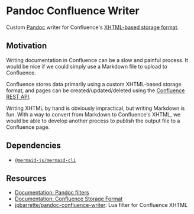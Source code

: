 # Pandoc Confluence Writer

Custom [Pandoc](https://pandoc.org/) writer for Confluence's
[XHTML-based storage format](https://confluence.atlassian.com/doc/confluence-storage-format-790796544.html).

## Motivation

Writing documentation in Confluence can be a slow and painful process. It would
be nice if we could simply use a Markdown file to upload to Confluence.

Confluence stores data primarily using a custom XHTML-based storage format, and
pages can be created/updated/deleted using the
[Confluence REST API](https://developer.atlassian.com/cloud/confluence/rest/v1/intro/#status-code).

Writing XHTML by hand is obviously impractical, but writing Markdown is fun.
With a way to convert from Markdown to Confluence's XHTML, we would be able to
develop another process to publish the output file to a Confluence page.

## Dependencies

- [`@mermaid-js/mermaid-cli`](https://www.npmjs.com/package/@mermaid-js/mermaid-cli)

## Resources

- [Documentation: Pandoc filters](https://pandoc.org/filters.html)
- [Documentation: Confluence Storage Format](https://confluence.atlassian.com/doc/confluence-storage-format-790796544.html)
- [jpbarrette/pandoc-confluence-writer](https://github.com/jpbarrette/pandoc-confluence-writer):
  Lua filter for Confluence XHTML
